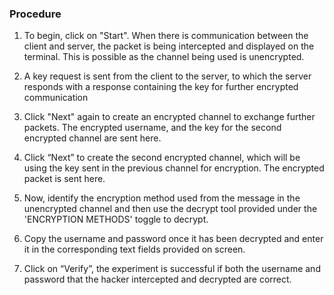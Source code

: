 ### Procedure

1. To begin, click on "Start". When there is communication between the client and server, the packet is being intercepted and displayed on the terminal. This is possible as the channel being used is unencrypted.

2. A key request is sent from the client to the server, to which the server responds with a response containing the key for further encrypted communication

3. Click "Next" again to create an encrypted channel to exchange further packets. The encrypted username, and the key for the second encrypted channel are sent here.

4. Click “Next” to create the second encrypted channel, which will be using the key sent in the previous channel for encryption. The encrypted packet is sent here. 

5. Now, identify the encryption method used from the message in the unencrypted channel and then use the decrypt tool provided under the 'ENCRYPTION METHODS' toggle to decrypt.

12. Copy the username and password once it has been decrypted and enter it in the corresponding text fields provided on screen.

13. Click on “Verify”, the experiment is successful if both the username and password that the hacker intercepted and decrypted are correct.

